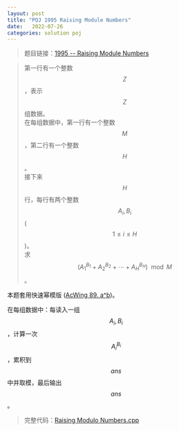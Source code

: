 ```yaml
---
layout: post
title: "POJ 1995 Raising Module Numbers"
date:   2022-07-26
categories: solution poj
---
```


> 题目链接：<a href="http://poj.org/problem?id=1995" target="_blank">1995 -- Raising Module Numbers</a>

> 第一行有一个整数 $$Z$$，表示 $$Z$$ 组数据。  
> 在每组数据中，第一行有一个整数 $$M$$，第二行有一个整数 $$H$$。  
> 接下来 $$H$$ 行，每行有两个整数 $$A_i,B_i$$ ($$1\le i\le H$$)。  
> 求 $$(A_1^{B_1}+A_2^{B_2}+\cdots+A_H^{B_H})\mod M$$。  

本题套用快速幂模版 (<a href="https://lyccrius.github.io/solution/acwing/89.html" target="_blank">AcWing 89. a^b</a>)。

在每组数据中：每读入一组 $$A_i,B_i$$，计算一次 $$A_i^{B_i}$$，累积到 $$ans$$ 中并取模，最后输出 $$ans$$。

> 完整代码：<a href="https://gitee.com/lyccrius/oi/blob/master/POJ/1195/Raising%20Modulo%20Numbers.cpp" target="_blank">Raising Modulo Numbers.cpp</a>